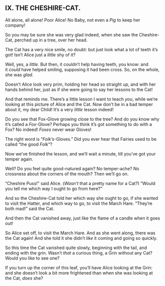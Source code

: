## IX. THE CHESHIRE-CAT.

All alone, all alone! Poor Alice! No Baby, not even a _Pig_ to keep her company!

So you may be sure she was very glad indeed, when she saw the Cheshire-Cat, perched up in a tree, over her head.

The Cat has a very nice smile, no doubt: but just look what a lot of teeth it’s got! Isn’t Alice just a _little_ shy of it?

Well, yes, a _little_. But then, it couldn’t help having teeth, you know: and it _could_ have helped smiling, supposing it had been cross. So, on the whole, she was _glad_.

Doesn’t Alice look very prim, holding her head so straight up, and with her hands behind her, just as if she were going to say her lessons to the Cat!

And that reminds me. There’s a little lesson I want to teach _you_, while we’re looking at this picture of Alice and the Cat. Now don’t be in a bad temper about it, my dear Child! It’s a very _little_ lesson indeed!

Do you see that Fox-Glove growing close to the tree? And do you know why it’s called a _Fox_-Glove? Perhaps you think it’s got something to do with a Fox? No indeed! _Foxes_ never wear Gloves!

The right word is “_Folk’s_-Gloves.” Did you ever hear that Fairies used to be called “the good _Folk_”?

Now we’ve finished the lesson, and we’ll wait a minute, till you’ve got your temper again.

Well? Do you feel quite good-natured again? No temper-ache? No crossness about the corners of the mouth? Then we’ll go on.

“Cheshire Puss!” said Alice. (_Wasn’t_ that a pretty name for a Cat?) “Would you tell me which way I ought to go from here?”

And so the Cheshire-Cat told her which way she ought to go, if she wanted to visit the Hatter, and which way to go, to visit the March Hare. “They’re both mad!” said the Cat.

And then the Cat vanished away, just like the flame of a candle when it goes out!

So Alice set off, to visit the March Hare. And as she went along, there was the Cat again! And she told it she didn’t _like_ it coming and going so quickly.

So this time the Cat vanished quite slowly, beginning with the tail, and ending with the grin. Wasn’t _that_ a curious thing, a Grin without any Cat? Would you like to see one?

If you turn up the corner of this leaf, you’ll have Alice looking at the Grin: and she doesn’t look a bit more frightened than when she was looking at the Cat, _does_ she?